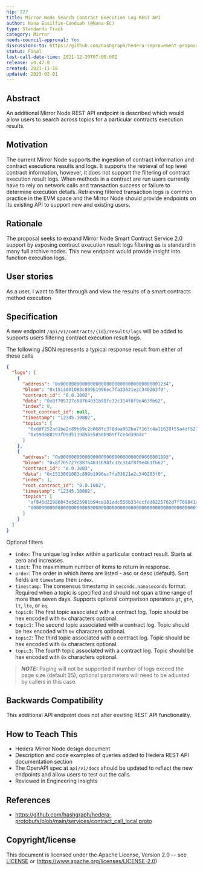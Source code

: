 ```yaml
---
hip: 227
title: Mirror Node Search Contract Execution Log REST API
author: Nana Essilfie-Conduah (@Nana-EC)
type: Standards Track
category: Mirror
needs-council-approval: Yes
discussions-to: https://github.com/hashgraph/hedera-improvement-proposal/discussions/264
status: Final
last-call-date-time: 2021-12-20T07:00:00Z
release: v0.47.0
created: 2021-11-18
updated: 2023-02-01
---
```


## Abstract

An additional Mirror Node REST API endpoint is described which would allow users to search across topics for a particular contracts execution results.

## Motivation

The current Mirror Node supports the ingestion of contract information and contract executions results and logs.
It supports the retrieval of top level contract information, however, it does not support the filtering of contract execution result logs.
When methods in a contract are run users currently have to rely on network calls and transaction success or failure to determine execution details.
Retrieving filtered transaction logs is common practice in the EVM space and the Mirror Node should provide endpoints on its existing API to support new and existing users.

## Rationale

The proposal seeks to expand Mirror Node Smart Contract Service 2.0 support by exposing contract execution result logs filtering as is standard in many full archive nodes.
This new endpoint would provide insight into function execution logs.

## User stories

As a user, I want to filter through and view the results of a smart contracts method execution 

## Specification

A new endpoint `/api/v1/contracts/{id}/results/logs` will be added to supports users filtering contract execution result logs.

The following JSON represents a typical response result from either of these calls
```json
{
  "logs": [
    {
      "address": "0x0000000000000000000000000000000000001234",
      "bloom": "0x1513001083c899b1996ec7fa33621e2c340203f0",
      "contract_id": "0.0.1002",
      "data": "0x8f705727c88764031b98fc32c314f8f9e463fb62",
      "index": 0,
      "root_contract_id": null,
      "timestamp": "12345.10002",
      "topics": [
        "0xddf252ad1be2c89b69c2b068fc378daa952ba7f163c4a11628f55a4df523b3ef",
        "0x59d088293f09d5119d5b55858b989ffce4d398dc"
      ]
    },
    {
      "address": "0x0000000000000000000000000000000000001893",
      "bloom": "0x8f705727c88764031b98fc32c314f8f9e463fb62",
      "contract_id": "0.0.1003",
      "data": "0x1513001083c899b1996ec7fa33621e2c340203f0",
      "index": 1,
      "root_contract_id": "0.0.1002",
      "timestamp": "12345.10002",
      "topics": [
        "af846d22986843e3d25981b94ce181adc556b334ccfdd8225762d7f709841df0",
        "0000000000000000000000000000000000000000000000000000000000000765"
      ]
    }
  ]
}
```

Optional filters

- `index`: The unique log index within a particular contract result. Starts at zero and increases.
- `limit`: The maximimum number of items to return in response.
- `order`: The order in which items are listed - asc or desc (default). Sort fields are `timestamp` then `index`.
- `timestamp`: The consensus timestamp in `seconds.nanoseconds` format. Required when a topic is specified and should not span a time range of more than seven days.  Supports optional comparison operators `gt`, `gte`, `lt`, `lte`, or `eq`.
- `topic0`: The first topic associated with a contract log. Topic should be hex encoded with `0x` characters optional.
- `topic1`: The second topic associated with a contract log. Topic should be hex encoded with `0x` characters optional.
- `topic2`: The third topic associated with a contract log. Topic should be hex encoded with `0x` characters optional.
- `topic3`: The fourth topic associated with a contract log. Topic should be hex encoded with `0x` characters optional.

> **_NOTE:_** Paging will not be supported if number of logs exceed the page size (default 25), optional parameters will need to be adjusted by callers in this case.

## Backwards Compatibility

This additional API endpoint does not alter exsiting REST API functionality.

## How to Teach This

- Hedera Mirror Node design document
- Description and code examples of queries added to Hedera REST API documentation section
- The OpenAPI spec at `api/v1/docs` should be updated to reflect the new endpoints and allow users to test out the calls.
- Reviewed in Engineering Insights


## References

- https://github.com/hashgraph/hedera-protobufs/blob/main/services/contract_call_local.proto

## Copyright/license

This document is licensed under the Apache License, Version 2.0 -- see [LICENSE](../LICENSE) or (https://www.apache.org/licenses/LICENSE-2.0)
